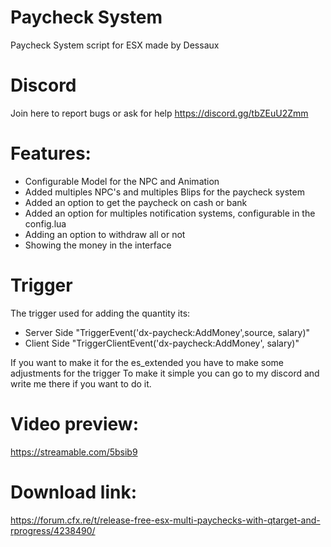 # Paycheck System
Paycheck System script for ESX made by Dessaux

# Discord
Join here to report bugs or ask for help
https://discord.gg/tbZEuU2Zmm

# Features: 
* Configurable Model for the NPC and Animation
* Added multiples NPC's and multiples Blips for the paycheck system
* Added an option to get the paycheck on cash or bank
* Added an option for multiples notification systems, configurable in the config.lua
* Adding an option to withdraw all or not
* Showing the money in the interface


# Trigger
The trigger used for adding the quantity its:
* Server Side
"TriggerEvent('dx-paycheck:AddMoney',source, salary)"
* Client Side
"TriggerClientEvent('dx-paycheck:AddMoney', salary)"

If you want to make it for the es_extended you have to make some adjustments for the trigger
To make it simple you can go to my discord and write me there if you want to do it.

# Video preview:
https://streamable.com/5bsib9

# Download link:

https://forum.cfx.re/t/release-free-esx-multi-paychecks-with-qtarget-and-rprogress/4238490/
